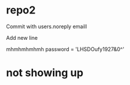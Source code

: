 # repo2

Commit with users.noreply emaill

Add new line


mhmhmhmhmh
password = 'LHSDOufy1927&0^'

# not showing up

